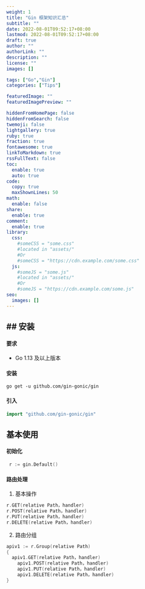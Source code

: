 ```yaml
---
weight: 1
title: "Gin 框架知识汇总"
subtitle: ""
date: 2022-08-01T09:52:17+08:00
lastmod: 2022-08-01T09:52:17+08:00
draft: true
author: ""
authorLink: ""
description: ""
license: ""
images: []

tags: ["Go","Gin"]
categories: ["Tips"]

featuredImage: ""
featuredImagePreview: ""

hiddenFromHomePage: false
hiddenFromSearch: false
twemoji: false
lightgallery: true
ruby: true
fraction: true
fontawesome: true
linkToMarkdown: true
rssFullText: false
toc:
  enable: true
  auto: true
code:
  copy: true
  maxShownLines: 50
math:
  enable: false
share:
  enable: true
comment:
  enable: true
library:
  css:
    #someCSS = "some.css"
    #located in "assets/"
    #Or
    #someCSS = "https://cdn.example.com/some.css"
  js:
    #someJS = "some.js"
    #located in "assets/"
    #Or
    #someJS = "https://cdn.example.com/some.js"
seo:
  images: []
---
```






<!--more-->



## ## 安装

#### 要求

- Go 1.13 及以上版本

#### 安装

```shell
go get -u github.com/gin-gonic/gin
```



#### 引入

```go
import "github.com/gin-gonic/gin"
```



## 基本使用



#### 初始化

```go
 r := gin.Default()
```



#### 路由处理

1. 基本操作

```go
r.GET(relative Path，handler)
r.POST(relative Path，handler)
r.PUT(relative Path，handler)
r.DELETE(relative Path，handler)
```

2. 路由分组

```go
apiv1 := r.Group(relative Path)
{
  apiv1.GET(relative Path，handler)
	apiv1.POST(relative Path，handler)
	apiv1.PUT(relative Path，handler)
	apiv1.DELETE(relative Path，handler)
}
```



